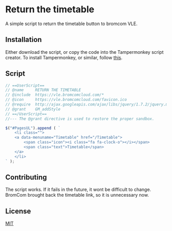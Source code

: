 # Return the timetable

A simple script to return the timetable button to bromcom VLE.

## Installation

Either download the script, or copy the code into the Tampermonkey script creator. To install Tampermonkey, or similar, follow [this](https://chrome.google.com/webstore/detail/tampermonkey/dhdgffkkebhmkfjojejmpbldmpobfkfo).

## Script

```javascript
// ==UserScript==
// @name     RETURN THE TIMETABLE
// @include  https://vle.bromcomcloud.com/*
// @icon     https://vle.bromcomcloud.com/favicon.ico
// @require  http://ajax.googleapis.com/ajax/libs/jquery/1.7.2/jquery.min.js
// @grant    GM_addStyle
// ==/UserScript==
//--- The @grant directive is used to restore the proper sandbox.

$("#PagesUL").append ( `
    <li class="">
    <a data-menuname="Timetable" href="/Timetable">
        <span class="icon"><i class="fa fa-clock-o"></i></span>
        <span class="text">Timetable</span>
    </a>
    </li>
` );


```

## Contributing

The script works. If it fails in the future, it wont be difficult to change.
BromCom brought back the timetable link, so it is unnecessary now.

## License

[MIT](https://choosealicense.com/licenses/mit/)
